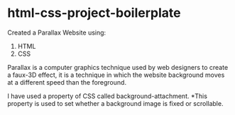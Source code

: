 # html-css-project-boilerplate

Created a Parallax Website using:
  1. HTML
  2. CSS

Parallax is a computer graphics technique used by web designers to create a faux-3D effect, 
it is a technique in which the website background moves at a different speed than the foreground.

I have used a property of CSS called background-attachment.
  *This property is used to set whether a background image is fixed or scrollable.
